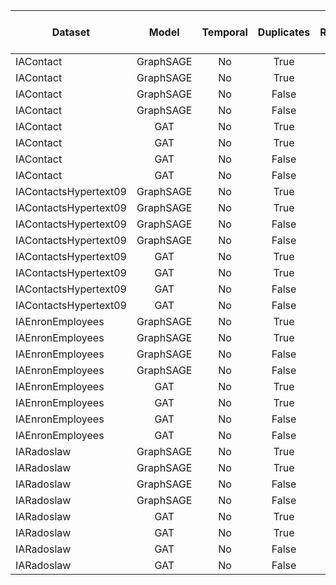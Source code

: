 | Dataset                      | Model      | Temporal | Duplicates | Repeats | ROC-AUC Score | CTNDE |
| ---------------------------- | :--------: | :------: | :--------: | :-----: | :-----------: | ----: |
| IAContact                    | GraphSAGE  | No       | True       | True    | 0.9383        | 0.913 |
| IAContact                    | GraphSAGE  | No       | True       | False   | 0.7897        | NA    |
| IAContact                    | GraphSAGE  | No       | False      | False   | 0.7668        | NA    |
| IAContact                    | GraphSAGE  | No       | False      | True    | 0.9054        | NA    |
| IAContact                    | GAT        | No       | True       | True    | NA            | 0.913 |
| IAContact                    | GAT        | No       | True       | False   | NA            | NA    |
| IAContact                    | GAT        | No       | False      | False   | NA            | NA    |
| IAContact                    | GAT        | No       | False      | True    | NA            | NA    |
| IAContactsHypertext09        | GraphSAGE  | No       | True       | True    | 0.6920        | 0.671 |
| IAContactsHypertext09        | GraphSAGE  | No       | True       | False   | 0.6952        | NA    |
| IAContactsHypertext09        | GraphSAGE  | No       | False      | False   | 0.5871        | NA    |
| IAContactsHypertext09        | GraphSAGE  | No       | False      | True    | 0.6151        | NA    |
| IAContactsHypertext09        | GAT        | No       | True       | True    | NA            | 0.671 |
| IAContactsHypertext09        | GAT        | No       | True       | False   | NA            | NA    |
| IAContactsHypertext09        | GAT        | No       | False      | False   | NA            | NA    |
| IAContactsHypertext09        | GAT        | No       | False      | True    | NA            | NA    |
| IAEnronEmployees             | GraphSAGE  | No       | True       | True    | NA            | 0.777 |
| IAEnronEmployees             | GraphSAGE  | No       | True       | False   | NA            | NA    |
| IAEnronEmployees             | GraphSAGE  | No       | False      | False   | NA            | NA    |
| IAEnronEmployees             | GraphSAGE  | No       | False      | True    | NA            | NA    |
| IAEnronEmployees             | GAT        | No       | True       | True    | NA            | 0.777 |
| IAEnronEmployees             | GAT        | No       | True       | False   | NA            | NA    |
| IAEnronEmployees             | GAT        | No       | False      | False   | NA            | NA    |
| IAEnronEmployees             | GAT        | No       | False      | True    | NA            | NA    |
| IARadoslaw                   | GraphSAGE  | No       | True       | True    | NA            | 0.811 |
| IARadoslaw                   | GraphSAGE  | No       | True       | False   | NA            | NA    |
| IARadoslaw                   | GraphSAGE  | No       | False      | False   | NA            | NA    |
| IARadoslaw                   | GraphSAGE  | No       | False      | True    | NA            | NA    |
| IARadoslaw                   | GAT        | No       | True       | True    | NA            | 0.811 |
| IARadoslaw                   | GAT        | No       | True       | False   | NA            | NA    |
| IARadoslaw                   | GAT        | No       | False      | False   | NA            | NA    |
| IARadoslaw                   | GAT        | No       | False      | True    | NA            | NA    |